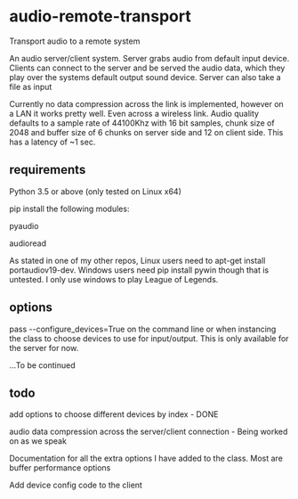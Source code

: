 # audio-remote-transport
Transport audio to a remote system

An audio server/client system. Server grabs audio from default input device. Clients can connect to the server and be served the audio data, which they play over the systems default output sound device. Server can also take a file as input

Currently no data compression across the link is implemented, however on a LAN it works pretty well. Even across a wireless link. Audio quality defaults to a sample rate of 44100Khz with 16 bit samples, chunk size of 2048 and buffer size of 6 chunks on server side and 12 on client side. This has a latency of ~1 sec. 

## requirements
Python 3.5 or above (only tested on Linux x64)

pip install the following modules:

pyaudio

audioread

As stated in one of my other repos, Linux users need to apt-get install portaudiov19-dev. Windows users need pip install pywin though that is untested. I only use windows to play League of Legends.

## options
pass --configure_devices=True on the command line or when instancing the class to choose devices to use for input/output. 
This is only available for the server for now.

...To be continued
## todo
add options to choose different devices by index - DONE

audio data compression across the server/client connection - Being worked on as we speak

Documentation for all the extra options I have added to the class. Most are buffer performance options

Add device config code to the client
